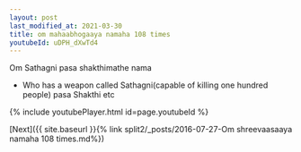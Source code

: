 ```yaml
---
layout: post
last_modified_at: 2021-03-30
title: om mahaabhogaaya namaha 108 times
youtubeId: uDPH_dXwTd4
---
```

 
 
Om Sathagni pasa shakthimathe nama 
 
 -  Who has a weapon called Sathagni(capable of killing one hundred people)   pasa  Shakthi etc  
 
  
 
  
 
 
 
 
 
 


{% include youtubePlayer.html id=page.youtubeId %}
 
[Next]({{ site.baseurl }}{% link  split2/_posts/2016-07-27-Om shreevaasaaya namaha 108 times.md%})
 
